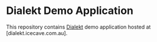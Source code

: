 # Dialekt Demo Application

This repository contains [Dialekt](https://github.com/IcecaveStudios/dialekt) demo application
hosted at [dialekt.icecave.com.au].
